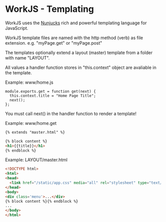 # WorkJS - Templating

WorkJS uses the [Nunjucks](https://mozilla.github.io/nunjucks/) rich and powerful templating language for JavaScript.

WorkJS template files are named with the http method (verb) as file extension.
e.g. "myPage.get" or "myPage.post"

The templates optionally extend a layout (master) template from a folder with name "LAYOUT".

All values a handler function stores in "this.context" object are avaliable in the template.


Example: www/home.js
~~~
module.exports.get = function get(next) {
  this.context.title = "Home Page Title";
  next();
};
~~~

You must call next() in the handler function to render a template!

Example: www/home.get
~~~html
{% extends "master.html" %}

{% block content %}
<h1>{{title}}</h1>
{% endblock %}
~~~
   
Example: LAYOUT/master.html
~~~html
<!DOCTYPE html>
<html>
<head>
  <link href="/static/app.css" media="all" rel="stylesheet" type="text/css" />
</head>
<body>
<div class='menu'>...</div>
{% block content %}{% endblock %}
...
</body>
</html>
~~~

